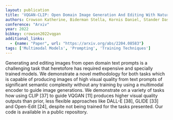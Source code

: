```yaml
---
layout: publication
title: 'VQGAN-CLIP: Open Domain Image Generation And Editing With Natural Language Guidance'
authors: Crowson Katherine, Biderman Stella, Kornis Daniel, Stander Dashiell, Hallahan Eric, Castricato Louis, Raff Edward
conference: "Arxiv"
year: 2022
bibkey: crowson2022vqgan
additional_links:
  - {name: "Paper", url: "https://arxiv.org/abs/2204.08583"}
tags: ['Multimodal Models', 'Prompting', 'Training Techniques']
---
```

Generating and editing images from open domain text prompts is a challenging task that heretofore has required expensive and specially trained models. We demonstrate a novel methodology for both tasks which is capable of producing images of high visual quality from text prompts of significant semantic complexity without any training by using a multimodal encoder to guide image generations. We demonstrate on a variety of tasks how using CLIP [37] to guide VQGAN [11] produces higher visual quality outputs than prior, less flexible approaches like DALL-E [38], GLIDE [33] and Open-Edit [24], despite not being trained for the tasks presented. Our code is available in a public repository.
